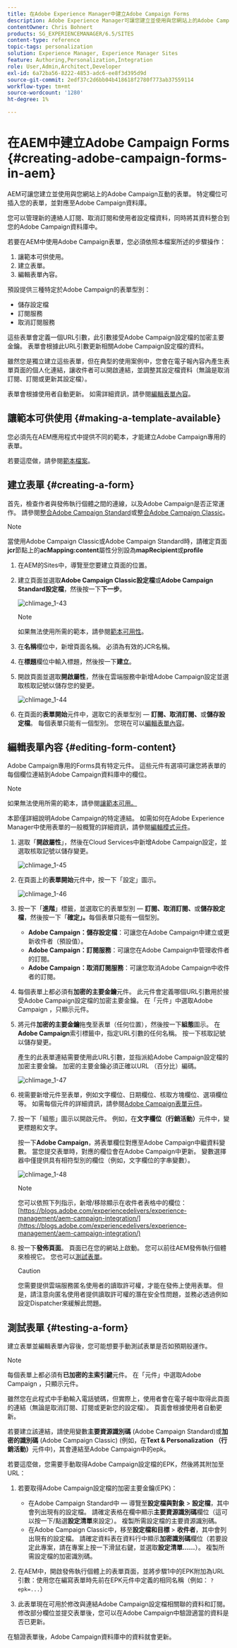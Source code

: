 ```yaml
---
title: 在Adobe Experience Manager中建立Adobe Campaign Forms
description: Adobe Experience Manager可讓您建立並使用與您網站上的Adobe Campaign互動的表單
contentOwner: Chris Bohnert
products: SG_EXPERIENCEMANAGER/6.5/SITES
content-type: reference
topic-tags: personalization
solution: Experience Manager, Experience Manager Sites
feature: Authoring,Personalization,Integration
role: User,Admin,Architect,Developer
exl-id: 6a72ba56-8222-4853-adc6-ee8f3d395d9d
source-git-commit: 2edf37c2d6bb04b418618f2780f773ab37559114
workflow-type: tm+mt
source-wordcount: '1280'
ht-degree: 1%

---
```


# 在AEM中建立Adobe Campaign Forms {#creating-adobe-campaign-forms-in-aem}

AEM可讓您建立並使用與您網站上的Adobe Campaign互動的表單。 特定欄位可插入您的表單，並對應至Adobe Campaign資料庫。

您可以管理新的連絡人訂閱、取消訂閱和使用者設定檔資料，同時將其資料整合到您的Adobe Campaign資料庫中。

若要在AEM中使用Adobe Campaign表單，您必須依照本檔案所述的步驟操作：

1. 讓範本可供使用。
1. 建立表單。
1. 編輯表單內容。

預設提供三種特定於Adobe Campaign的表單型別：

* 儲存設定檔
* 訂閱服務
* 取消訂閱服務

這些表單會定義一個URL引數，此引數接受Adobe Campaign設定檔的加密主要金鑰。 表單會根據此URL引數更新相關Adobe Campaign設定檔的資料。

雖然您是獨立建立這些表單，但在典型的使用案例中，您會在電子報內容內產生表單頁面的個人化連結，讓收件者可以開啟連結，並調整其設定檔資料（無論是取消訂閱、訂閱或更新其設定檔）。

表單會根據使用者自動更新。 如需詳細資訊，請參閱[編輯表單內容](#editing-form-content)。

## 讓範本可供使用 {#making-a-template-available}

您必須先在AEM應用程式中提供不同的範本，才能建立Adobe Campaign專用的表單。

若要這麼做，請參閱[範本檔案](/help/sites-developing/templates.md#template-availability)。

## 建立表單 {#creating-a-form}

首先，檢查作者與發佈執行個體之間的連線，以及Adobe Campaign是否正常運作。 請參閱[整合Adobe Campaign Standard](/help/sites-administering/campaignstandard.md)或[整合Adobe Campaign Classic](/help/sites-administering/campaignonpremise.md)。

>[!NOTE]
>
>當使用Adobe Campaign Classic或Adobe Campaign Standard時，請確定頁面&#x200B;**jcr**&#x200B;節點上的&#x200B;**acMapping:content**&#x200B;屬性分別設為&#x200B;**mapRecipient**&#x200B;或&#x200B;**profile**
>

1. 在AEM的Sites中，導覽至您要建立頁面的位置。
1. 建立頁面並選取&#x200B;**Adobe Campaign Classic設定檔**&#x200B;或&#x200B;**Adobe Campaign Standard設定檔**，然後按一下&#x200B;**下一步**。

   ![chlimage_1-43](assets/chlimage_1-43a.png)

   >[!NOTE]
   >
   >如果無法使用所需的範本，請參閱[範本可用性](/help/sites-developing/templates.md#template-availability)。

1. 在&#x200B;**名稱**&#x200B;欄位中，新增頁面名稱。 必須為有效的JCR名稱。
1. 在&#x200B;**標題**&#x200B;欄位中輸入標題，然後按一下&#x200B;**建立**。
1. 開啟頁面並選取&#x200B;**開啟屬性**，然後在雲端服務中新增Adobe Campaign設定並選取核取記號以儲存您的變更。

   ![chlimage_1-44](assets/chlimage_1-44a.png)

1. 在頁面的&#x200B;**表單開始**&#x200B;元件中，選取它的表單型別 — **訂閱、取消訂閱、**&#x200B;或&#x200B;**儲存設定檔**。 每個表單只能有一個型別。 您現在可以[編輯表單內容](#editing-form-content)。

## 編輯表單內容 {#editing-form-content}

Adobe Campaign專用的Forms具有特定元件。 這些元件有選項可讓您將表單的每個欄位連結到Adobe Campaign資料庫中的欄位。

>[!NOTE]
>
>如果無法使用所需的範本，請參閱[讓範本可用。](/help/sites-authoring/campaign.md)

本節僅詳細說明Adobe Campaign的特定連結。 如需如何在Adobe Experience Manager中使用表單的一般概覽的詳細資訊，請參閱[編輯模式元件](/help/sites-authoring/default-components-foundation.md)。

1. 選取「**開啟屬性**」，然後在Cloud Services中新增Adobe Campaign設定，並選取核取記號以儲存變更。

   ![chlimage_1-45](assets/chlimage_1-45a.png)

1. 在頁面上的&#x200B;**表單開始**&#x200B;元件中，按一下「設定」圖示。

   ![chlimage_1-46](assets/chlimage_1-46a.png)

1. 按一下「**進階**」標籤，並選取它的表單型別 — **訂閱、取消訂閱、**&#x200B;或&#x200B;**儲存設定檔**，然後按一下「**確定」。**&#x200B;每個表單只能有一個型別。

   * **Adobe Campaign：儲存設定檔**：可讓您在Adobe Campaign中建立或更新收件者（預設值）。
   * **Adobe Campaign：訂閱服務**：可讓您在Adobe Campaign中管理收件者的訂閱。
   * **Adobe Campaign：取消訂閱服務**：可讓您取消Adobe Campaign中收件者的訂閱。

1. 每個表單上都必須有&#x200B;**加密的主要金鑰**&#x200B;元件。 此元件會定義哪個URL引數用於接受Adobe Campaign設定檔的加密主要金鑰。 在「元件」中選取Adobe Campaign ，只顯示元件。
1. 將元件&#x200B;**加密的主要金鑰**&#x200B;拖曳至表單（任何位置），然後按一下&#x200B;**組態**&#x200B;圖示。 在&#x200B;**Adobe Campaign**&#x200B;索引標籤中，指定URL引數的任何名稱。 按一下核取記號以儲存變更。

   產生的此表單連結需要使用此URL引數，並指派給Adobe Campaign設定檔的加密主要金鑰。 加密的主要金鑰必須正確以URL （百分比）編碼。

   ![chlimage_1-47](assets/chlimage_1-47a.png)

1. 視需要新增元件至表單，例如文字欄位、日期欄位、核取方塊欄位、選項欄位等。 如需每個元件的詳細資訊，請參閱[Adobe Campaign表單元件](/help/sites-authoring/adobe-campaign-components.md)。
1. 按一下「組態」圖示以開啟元件。 例如，在&#x200B;**文字欄位（行銷活動）**&#x200B;元件中，變更標題和文字。

   按一下&#x200B;**Adobe Campaign**，將表單欄位對應至Adobe Campaign中繼資料變數。 當您提交表單時，對應的欄位會在Adobe Campaign中更新。 變數選擇器中僅提供具有相符型別的欄位（例如，文字欄位的字串變數）。

   ![chlimage_1-48](assets/chlimage_1-48a.png)

   >[!NOTE]
   >
   >您可以依照下列指示，新增/移除顯示在收件者表格中的欄位： [https://blogs.adobe.com/experiencedelivers/experience-management/aem-campaign-integration/](https://blogs.adobe.com/experiencedelivers/experience-management/aem-campaign-integration/)

1. 按一下&#x200B;**發佈頁面**。 頁面已在您的網站上啟動。 您可以前往AEM發佈執行個體來檢視它。 您也可以[測試表單](#testing-a-form)。

   >[!CAUTION]
   >
   >您需要提供雲端服務匿名使用者的讀取許可權，才能在發佈上使用表單。 但是，請注意向匿名使用者提供讀取許可權的潛在安全性問題，並務必透過例如設定Dispatcher來緩解此問題。

## 測試表單 {#testing-a-form}

建立表單並編輯表單內容後，您可能想要手動測試表單是否如預期般運作。

>[!NOTE]
>
>每個表單上都必須有&#x200B;**已加密的主索引鍵**&#x200B;元件。 在「元件」中選取Adobe Campaign ，只顯示元件。
>
>雖然您在此程式中手動輸入電話號碼，但實際上，使用者會在電子報中取得此頁面的連結（無論是取消訂閱、訂閱或更新您的設定檔）。 頁面會根據使用者自動更新。
>
>若要建立該連結，請使用變數&#x200B;**主要資源識別碼** (Adobe Campaign Standard)或&#x200B;**加密的識別碼** (Adobe Campaign Classic) (例如，在&#x200B;**Text &amp; Personalization （行銷活動）**&#x200B;元件中)，其會連結至Adobe Campaign中的epk。

若要這麼做，您需要手動取得Adobe Campaign設定檔的EPK，然後將其附加至URL：

1. 若要取得Adobe Campaign設定檔的加密主要金鑰(EPK)：

   * 在Adobe Campaign Standard中 — 導覽至&#x200B;**設定檔與對象** > **設定檔**，其中會列出現有的設定檔。 請確定表格在欄中顯示&#x200B;**主要資源識別碼**&#x200B;欄位（這可以按一下/點選&#x200B;**設定清單**&#x200B;來設定）。 複製所需設定檔的主要資源識別碼。
   * 在Adobe Campaign Classic中，移至&#x200B;**設定檔和目標** > **收件者**，其中會列出現有的設定檔。 請確定資料表在資料行中顯示&#x200B;**加密識別碼**&#x200B;欄位（若要設定此專案，請在專案上按一下滑鼠右鍵，並選取&#x200B;**設定清單……**）。 複製所需設定檔的加密識別碼。

1. 在AEM中，開啟發佈執行個體上的表單頁面，並將步驟1中的EPK附加為URL引數：使用您在編寫表單時先前在EPK元件中定義的相同名稱（例如： `?epk=...`）
1. 此表單現在可用於修改與連結Adobe Campaign設定檔相關聯的資料和訂閱。 修改部分欄位並提交表單後，您可以在Adobe Campaign中驗證適當的資料是否已更新。

在驗證表單後，Adobe Campaign資料庫中的資料就會更新。
